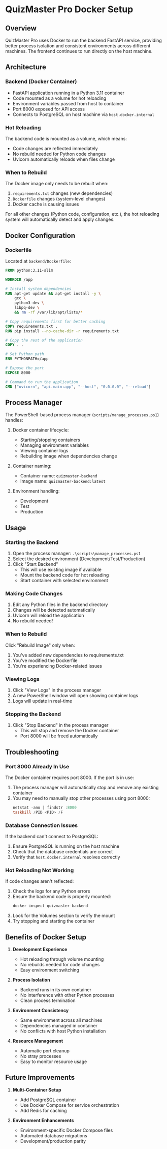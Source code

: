 # QuizMaster Pro Docker Setup

## Overview
QuizMaster Pro uses Docker to run the backend FastAPI service, providing better process isolation and consistent environments across different machines. The frontend continues to run directly on the host machine.

## Architecture

### Backend (Docker Container)
- FastAPI application running in a Python 3.11 container
- Code mounted as a volume for hot reloading
- Environment variables passed from host to container
- Port 8000 exposed for API access
- Connects to PostgreSQL on host machine via `host.docker.internal`

### Hot Reloading
The backend code is mounted as a volume, which means:
- Code changes are reflected immediately
- No rebuild needed for Python code changes
- Uvicorn automatically reloads when files change

### When to Rebuild
The Docker image only needs to be rebuilt when:
1. `requirements.txt` changes (new dependencies)
2. `Dockerfile` changes (system-level changes)
3. Docker cache is causing issues

For all other changes (Python code, configuration, etc.), the hot reloading system will automatically detect and apply changes.

## Docker Configuration

### Dockerfile
Located at `backend/Dockerfile`:
```dockerfile
FROM python:3.11-slim

WORKDIR /app

# Install system dependencies
RUN apt-get update && apt-get install -y \
    gcc \
    python3-dev \
    libpq-dev \
    && rm -rf /var/lib/apt/lists/*

# Copy requirements first for better caching
COPY requirements.txt .
RUN pip install --no-cache-dir -r requirements.txt

# Copy the rest of the application
COPY . .

# Set Python path
ENV PYTHONPATH=/app

# Expose the port
EXPOSE 8000

# Command to run the application
CMD ["uvicorn", "api.main:app", "--host", "0.0.0.0", "--reload"]
```

## Process Manager

The PowerShell-based process manager (`scripts/manage_processes.ps1`) handles:

1. Docker container lifecycle:
   - Starting/stopping containers
   - Managing environment variables
   - Viewing container logs
   - Rebuilding image when dependencies change

2. Container naming:
   - Container name: `quizmaster-backend`
   - Image name: `quizmaster-backend:latest`

3. Environment handling:
   - Development
   - Test
   - Production

## Usage

### Starting the Backend
1. Open the process manager: `.\scripts\manage_processes.ps1`
2. Select the desired environment (Development/Test/Production)
3. Click "Start Backend"
   - This will use existing image if available
   - Mount the backend code for hot reloading
   - Start container with selected environment

### Making Code Changes
1. Edit any Python files in the backend directory
2. Changes will be detected automatically
3. Uvicorn will reload the application
4. No rebuild needed!

### When to Rebuild
Click "Rebuild Image" only when:
1. You've added new dependencies to requirements.txt
2. You've modified the Dockerfile
3. You're experiencing Docker-related issues

### Viewing Logs
1. Click "View Logs" in the process manager
2. A new PowerShell window will open showing container logs
3. Logs will update in real-time

### Stopping the Backend
1. Click "Stop Backend" in the process manager
   - This will stop and remove the Docker container
   - Port 8000 will be freed automatically

## Troubleshooting

### Port 8000 Already In Use
The Docker container requires port 8000. If the port is in use:
1. The process manager will automatically stop and remove any existing container
2. You may need to manually stop other processes using port 8000:
   ```powershell
   netstat -ano | findstr :8000
   taskkill /PID <PID> /F
   ```

### Database Connection Issues
If the backend can't connect to PostgreSQL:
1. Ensure PostgreSQL is running on the host machine
2. Check that the database credentials are correct
3. Verify that `host.docker.internal` resolves correctly

### Hot Reloading Not Working
If code changes aren't reflected:
1. Check the logs for any Python errors
2. Ensure the backend code is properly mounted:
   ```powershell
   docker inspect quizmaster-backend
   ```
3. Look for the Volumes section to verify the mount
4. Try stopping and starting the container

## Benefits of Docker Setup

1. **Development Experience**
   - Hot reloading through volume mounting
   - No rebuilds needed for code changes
   - Easy environment switching

2. **Process Isolation**
   - Backend runs in its own container
   - No interference with other Python processes
   - Clean process termination

3. **Environment Consistency**
   - Same environment across all machines
   - Dependencies managed in container
   - No conflicts with host Python installation

4. **Resource Management**
   - Automatic port cleanup
   - No stray processes
   - Easy to monitor resource usage

## Future Improvements

1. **Multi-Container Setup**
   - Add PostgreSQL container
   - Use Docker Compose for service orchestration
   - Add Redis for caching

2. **Environment Enhancements**
   - Environment-specific Docker Compose files
   - Automated database migrations
   - Development/production parity
